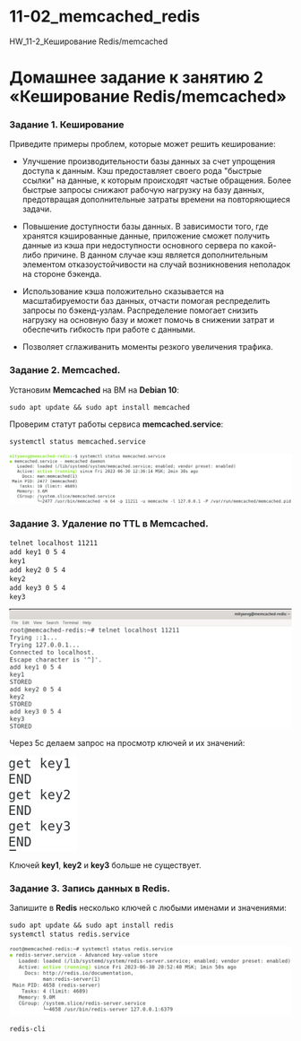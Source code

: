 # 11-02_memcached_redis
HW_11-2_Кеширование Redis/memcached

# Домашнее задание к занятию 2 «Кеширование Redis/memcached»

### Задание 1. Кеширование
Приведите примеры проблем, которые может решить кеширование:

- Улучшение производительности базы данных за счет упрощения доступа к данным. Кэш предоставляет своего рода
  "быстрые ссылки" на данные, к которым происходят частые обращения. Более быстрые запросы снижают рабочую
  нагрузку на базу данных, предотвращая дополнительные затраты времени на повторяющиеся задачи.

- Повышение доступности базы данных. В зависимости того, где хранятся кэшированные данные, приложение сможет
  получить данные из кэша при недоступности основного сервера по какой-либо причине. В данном случае кэш
  является дополнительным элементом отказоустойчивости на случай возникновения неполадок на стороне бэкенда.

- Использование кэша положительно сказывается на масштабируемости баз данных, отчасти помогая респределить
  запросы по бэкенд-узлам. Распределение помогает снизить нагрузку на основную базу и может помочь в снижении
  затрат и обеспечить гибкость при работе с данными.

- Позволяет сглаживанить моменты резкого увеличения трафика.

### Задание 2. Memcached.

Установим **Memcached** на ВМ на **Debian 10**:
```
sudo apt update && sudo apt install memcached
```
Проверим статут работы сервиса **memcached.service**:
```
systemctl status memcached.service
```
<kbd>![](img/systemctl_status_memcached.png)</kbd>

### Задание 3. Удаление по TTL в Memcached.

```
telnet localhost 11211
add key1 0 5 4
key1
add key2 0 5 4
key2
add key3 0 5 4
key3
```
<kbd>![](img/keys_creaded.png)</kbd>

Через 5с делаем запрос на просмотр ключей и их значений:

<kbd>![](img/keys_deleted.png)</kbd>

Ключей **key1**, **key2** и **key3** больше не существует.

### Задание 3. Запись данных в Redis.

Запишите в **Redis** несколько ключей с любыми именами и значениями:
```
sudo apt update && sudo apt install redis
systemctl status redis.service
```
<kbd>![](img/redis_service_status.png)</kbd>

```
redis-cli
```
